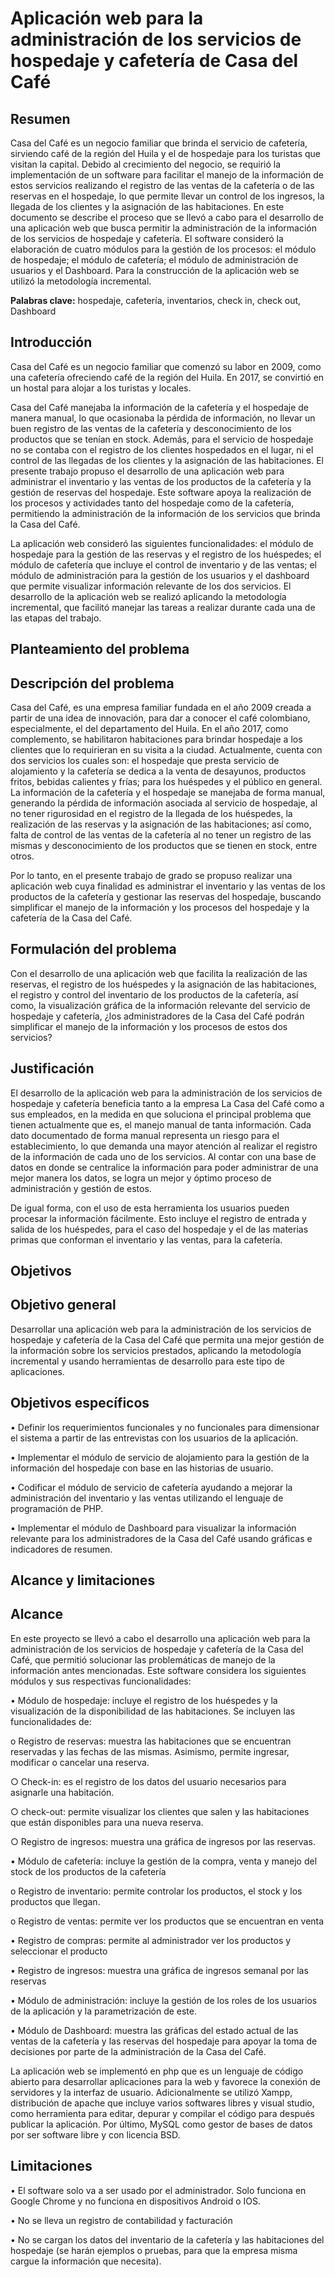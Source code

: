 # Aplicación web para la administración de los servicios de hospedaje y cafetería de Casa del Café

## Resumen
Casa del Café es un negocio familiar que brinda el servicio de cafetería, sirviendo café de la región del Huila y el de hospedaje para los turistas que visitan la capital. Debido al crecimiento del negocio, se requirió la implementación de un software para facilitar el manejo de la información de estos servicios realizando el registro de las ventas de la cafetería o de las reservas en el hospedaje, lo que permite llevar un control de los ingresos, la llegada de los clientes y la asignación de las habitaciones. 
En este documento se describe el proceso que se llevó a cabo para el desarrollo de una aplicación web que busca permitir la administración de la información de los servicios de hospedaje y cafetería. El software consideró la elaboración de cuatro módulos para la gestión de los procesos: el módulo de hospedaje; el módulo de cafetería; el módulo de administración de usuarios y el Dashboard. Para la construcción de la aplicación web se utilizó la metodología incremental.

**Palabras clave:** hospedaje, cafetería, inventarios, check in, check out, Dashboard

## Introducción
Casa del Café es un negocio familiar que comenzó su labor en 2009, como una cafetería ofreciendo café de la región del Huila. En 2017, se convirtió en un hostal para alojar a los turistas y locales.

Casa del Café manejaba la información de la cafetería y el hospedaje de manera manual, lo que ocasionaba la pérdida de información, no llevar un buen registro de las ventas de la cafetería y desconocimiento de los productos que se tenían en stock. Además, para el servicio de hospedaje no se contaba con el registro de los clientes hospedados en el lugar, ni el control de las llegadas de los clientes y la asignación de las habitaciones.
El presente trabajo propuso el desarrollo de una aplicación web para administrar el inventario y las ventas de los productos de la cafetería y la gestión de reservas del hospedaje. Este software apoya la realización de los procesos y actividades tanto del hospedaje como de la cafetería, permitiendo la administración de la información de los servicios que brinda la Casa del Café.

La aplicación web consideró las siguientes funcionalidades: el módulo de hospedaje para la gestión de las reservas y el registro de los huéspedes; el módulo de cafetería que incluye el control de inventario y de las ventas; el módulo de administración para la gestión de los usuarios y el dashboard que permite visualizar información relevante de los dos servicios. El desarrollo de la aplicación web se realizó aplicando la metodología incremental, que facilitó manejar las tareas a realizar durante cada una de las etapas del trabajo. 

## Planteamiento del problema
## Descripción del problema
Casa del Café, es una empresa familiar fundada en el año 2009 creada a partir de una idea de innovación, para dar a conocer el café colombiano, especialmente, el del departamento del Huila. En el año 2017, como complemento, se habilitaron habitaciones para brindar hospedaje a los clientes que lo requirieran en su visita a la ciudad. Actualmente, cuenta con dos servicios los cuales son: el hospedaje que presta servicio de alojamiento y la cafetería se dedica a la venta de desayunos, productos fritos, bebidas calientes y frías; para los huéspedes y el público en general.
La información de la cafetería y el hospedaje se manejaba de forma manual, generando la pérdida de información asociada al servicio de hospedaje, al no tener rigurosidad en el registro de la llegada de los huéspedes, la realización de las reservas y la asignación de las habitaciones; así como, falta de control de las ventas de la cafetería al no tener un registro de las mismas y desconocimiento de los productos que se tienen en stock, entre otros.

Por lo tanto, en el presente trabajo de grado se propuso realizar una aplicación web cuya finalidad es administrar el inventario y las ventas de los productos de la cafetería y gestionar las reservas del hospedaje, buscando simplificar el manejo de la información y los procesos del hospedaje y la cafetería de la Casa del Café.

## Formulación del problema

Con el desarrollo de una aplicación web que facilita la realización de las reservas, el registro de los huéspedes y la asignación de las habitaciones, el registro y control del inventario de los productos de la cafetería, así como, la visualización gráfica de la información relevante del servicio de hospedaje y cafetería, ¿los administradores de la Casa del Café podrán simplificar el manejo de la información y los procesos de estos dos servicios?

## Justificación

El desarrollo de la aplicación web para la administración de los servicios de hospedaje y cafetería beneficia tanto a la empresa La Casa del Café como a sus empleados, en la medida en que soluciona el principal problema que tienen actualmente que es, el manejo manual de tanta información. Cada dato documentado de forma manual representa un riesgo para el establecimiento, lo que demanda una mayor atención al realizar el registro de la información de cada uno de los servicios. Al contar con una base de datos en donde se centralice la información para poder administrar de una mejor manera los datos, se logra un mejor y óptimo proceso de administración y gestión de estos. 

De igual forma, con el uso de esta herramienta los usuarios pueden procesar la información fácilmente. Esto incluye el registro de entrada y salida de los huéspedes, para el caso del hospedaje y el de las materias primas que conforman el inventario y las ventas, para la cafetería.

##  Objetivos

## Objetivo general

Desarrollar una aplicación web para la administración de los servicios de hospedaje y cafetería de la Casa del Café que permita una mejor gestión de la información sobre los servicios prestados, aplicando la metodología incremental y usando herramientas de desarrollo para este tipo de aplicaciones.

## Objetivos específicos

•	Definir los requerimientos funcionales y no funcionales para dimensionar el sistema a partir de las entrevistas con los usuarios de la aplicación.

•	Implementar el módulo de servicio de alojamiento para la gestión de la información del hospedaje con base en las historias de usuario.

•	Codificar el módulo de servicio de cafetería ayudando a mejorar la administración del inventario y las ventas utilizando el lenguaje de programación de PHP.

•	Implementar el módulo de Dashboard para visualizar la información relevante para los administradores de la Casa del Café usando gráficas e indicadores de resumen.

## Alcance y limitaciones 

## Alcance
En este proyecto se llevó a cabo el desarrollo una aplicación web para la administración de los servicios de hospedaje y cafetería de la Casa del Café, que permitió solucionar las problemáticas de manejo de la información antes mencionadas. Este software considera los siguientes módulos y sus respectivas funcionalidades:

•	Módulo de hospedaje: incluye el registro de los huéspedes y la visualización de la disponibilidad de las habitaciones. Se incluyen las funcionalidades de:

o	Registro de reservas: muestra las habitaciones que se encuentran reservadas y las fechas de las mismas. Asimismo, permite ingresar, modificar o cancelar una reserva.

○ Check-in: es el registro de los datos del usuario necesarios para asignarle una habitación.

○ check-out: permite visualizar los clientes que salen y las habitaciones que están disponibles para una nueva reserva.

○ Registro de ingresos: muestra una gráfica de ingresos por las reservas.

•	Módulo de cafetería: incluye la gestión de la compra, venta y manejo del stock de los productos de la cafetería

o	Registro de inventario: permite controlar los productos, el stock y los productos que llegan.

o	Registro de ventas: permite ver los productos que se encuentran en venta

•	Registro de compras: permite al administrador ver los productos y seleccionar el producto

•	Registro de ingresos: muestra una gráfica de ingresos semanal por las reservas

•	Módulo de administración: incluye la gestión de los roles de los usuarios de la aplicación y la parametrización de este.

•	Módulo de Dashboard: muestra las gráficas del estado actual de las ventas de la cafetería y las reservas del hospedaje para apoyar la toma de decisiones por parte de la administración de la Casa del Café.

La aplicación web se implementó en php que es un lenguaje de código abierto para desarrollar aplicaciones para la web y favorece la conexión de servidores y la interfaz de usuario. Adicionalmente se utilizó Xampp, distribución de apache que incluye varios softwares libres y visual studio, como herramienta para editar, depurar y compilar el código para después publicar la aplicación. Por último, MySQL como gestor de bases de datos por ser software libre y con licencia BSD.

##  Limitaciones
•	El software solo va a ser usado por el administrador. Solo funciona en Google Chrome y no funciona en dispositivos Android o IOS.

•	No se lleva un registro de contabilidad y facturación 

•	No se cargan los datos del inventario de la cafetería y las habitaciones del hospedaje (se harán ejemplos o pruebas, para que la empresa misma cargue la información que necesita).




